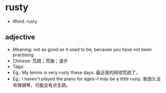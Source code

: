 # rusty

- Word: rusty

## adjective

- Meaning: not as good as it used to be, because you have not been practising
- Chinese: 荒疏；荒废；退步
- Tags: 
- Eg.: My tennis is very rusty these days. 最近我的网球荒疏了。
- Eg.: I haven't played the piano for ages─I may be a little rusty. 我很久没有弹钢琴，可能会有点生疏。

